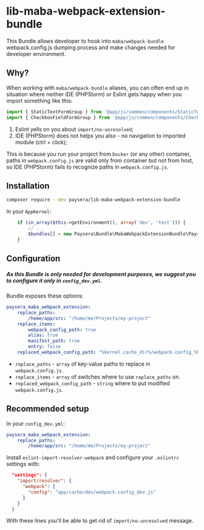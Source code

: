 # lib-maba-webpack-extension-bundle

This Bundle allows developer to hook into `maba/webpack-bundle` webpack.config.js dumping process and make changes
needed for developer environment.

## Why?

When working with `maba/webpack-bundle` aliases, you can often end up in situation where neither IDE (PHPStorm) or Eslint
gets happy when you import something like this:
```js
import { StaticTextFormGroup } from '@app/js/common/components/StaticText';
import { CheckboxFieldFormGroup } from '@app/js/common/components/CheckboxField';
```
1. Eslint yells on you about `import/no-unresolved`;
1. IDE (PHPStorm) does not helps you also - no navigation to imported module (ctrl + click);

This is because you run your project from `Docker` (or any other) container, paths in `webpack.config.js` are valid only from container
but not from host, so IDE (PHPStorm) fails to recognize paths in `webpack.config.js`.

## Installation

```bash
composer require --dev paysera/lib-maba-webpack-extension-bundle
```

In your `AppKernel`:
```php
    if (in_array($this->getEnvironment(), array('dev', 'test'))) {
        // ...
        $bundles[] = new Paysera\Bundle\MabaWebpackExtensionBundle\PayseraMabaWebpackExtensionBundle();
    }
```

## Configuration

##### As this Bundle is only needed for development purposes, we suggest you to configure it only in `config_dev.yml`.

Bundle exposes these options:
```yaml
paysera_maba_webpack_extension:
    replace_paths:
        /home/app/src: "/home/me/Projects/my-project"
    replace_items:
        webpack_config_path: true
        alias: true
        manifest_path: true
        entry: false
    replaced_webpack_config_path: "%kernel.cache_dir%/webpack.config_%kernel.environment%.js"
```

* `replace_paths` - `array` of key-value paths to replace in `webpack.config.js`.
* `replace_items` - `array` of switches where to use `replace_paths` on.
* `replaced_webpack_config_path` - `string` where to put modified `webpack.config.js`.

## Recommended setup

In your `config_dev.yml`:
```yaml
paysera_maba_webpack_extension:
    replace_paths:
        /home/app/src: "/home/me/Projects/my-project"
```

Install `eslint-import-resolver-webpack` and configure your `.eslintrc` settings with:
```json
  "settings": {
    "import/resolver": {
      "webpack": {
        "config": "app/cache/dev/webpack.config_dev.js"
      }
    }
  }
```
With these lines you'll be able to get rid of `import/no-unresolved` message.
